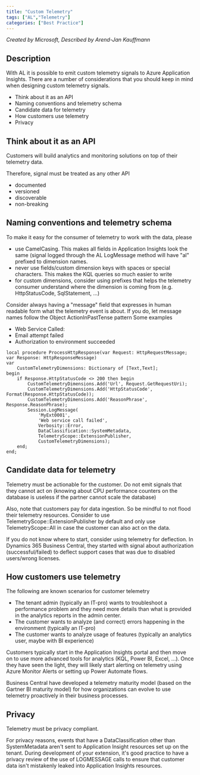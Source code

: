 ```yaml
---
title: "Custom Telemetry"
tags: ["AL","Telemetry"]
categories: ["Best Practice"]
---
```


_Created by Microsoft, Described by Arend-Jan Kauffmann_

## Description
With AL it is possible to emit custom telemetry signals to Azure Application Insights. There are a number of considerations that you should keep in mind when designing custom telemetry signals.

- Think about it as an API
- Naming conventions and telemetry schema
- Candidate data for telemetry
- How customers use telemetry
- Privacy

## Think about it as an API

Customers will build analytics and monitoring solutions on top of their telemetry data.

Therefore, signal must be treated as any other API

- documented
- versioned
- discoverable
- non-breaking

## Naming conventions and telemetry schema

To make it easy for the consumer of telemetry to work with the data, please

- use CamelCasing. This makes all fields in Application Insights look the same (signal logged through the AL LogMessage method will have "al" prefixed to dimension names.
- never use fields/custom dimension keys with spaces or special characters. This makes the KQL queries so much easier to write
- for custom dimensions, consider using prefixes that helps the telemetry consumer understand where the dimension is coming from (e.g. HttpStatusCode, SqlStatement, ...)

Consider always having a "message" field that expresses in human readable form what the telemetry event is about.
If you do, let message names follow the Object ActionInPastTense pattern
Some examples

- Web Service Called:
- Email attempt failed
- Authorization to environment succeeded

```al
local procedure ProcessHttpResponse(var Request: HttpRequestMessage; var Response: HttpResponseMessage)
var
    CustomTelemetryDimensions: Dictionary of [Text,Text];
begin
    if Response.HttpStatusCode <> 200 then begin
        CustomTelemetryDimensions.Add('Url', Request.GetRequestUri);
        CustomTelemetryDimensions.Add('HttpStatusCode', Format(Response.HttpStatusCode));
        CustomTelemetryDimensions.Add('ReasonPhrase', Response.ReasonPhrase);
        Session.LogMessage(
            'MyExt0001', 
            'Web service call failed', 
            Verbosity::Error, 
            DataClassification::SystemMetadata, 
            TelemetryScope::ExtensionPublisher, 
            CustomTelemetryDimensions);
    end;
end;
```

## Candidate data for telemetry

Telemetry must be actionable for the customer. Do not emit signals that they cannot act on (knowing about CPU performance counters on the database is useless if the partner cannot scale the database)

Also, note that customers pay for data ingestion. So be mindful to not flood their telemetry resources. Consider to use TelemetryScope::ExtensionPublisher by default and only use TelemetryScope::All in case the customer can also act on the data.

If you do not know where to start, consider using telemetry for deflection. In Dynamics 365 Business Central, they started with signal about authorization (successful/failed) to deflect support cases that was due to disabled users/wrong licenses.

## How customers use telemetry

The following are known scenarios for customer telemetry

- The tenant admin (typically an IT-pro) wants to troubleshoot a performance problem and they need more details than what is provided in the analytics reports in the admin center.
- The customer wants to analyze (and correct) errors happening in the environment (typically an IT-pro)
- The customer wants to analyze usage of features (typically an analytics user, maybe with BI experience)

Customers typically start in the Application Insights portal and then move on to use more advanced tools for analytics (KQL, Power BI, Excel, ...). Once they have seen the light, they will likely start alerting on telemetry using Azure Monitor Alerts or setting up Power Automate flows.

Business Central have developed a telemetry maturity model (based on the Gartner BI maturity model) for how organizations can evolve to use telemetry proactively in their business processes.

## Privacy

Telemetry must be privacy compliant.

For privacy reasons, events that have a DataClassification other than SystemMetadata aren't sent to Application Insight resources set up on the tenant. During development of your extension, it's good practice to have a privacy review of the use of LOGMESSAGE calls to ensure that customer data isn't mistakenly leaked into Application Insights resources.